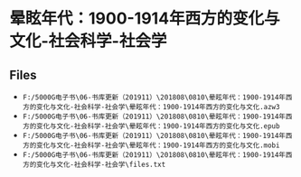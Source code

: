 # 晕眩年代：1900-1914年西方的变化与文化-社会科学-社会学

## Files

- `F:/5000G电子书\06-书库更新（201911）\201808\0810\晕眩年代：1900-1914年西方的变化与文化-社会科学-社会学\晕眩年代：1900-1914年西方的变化与文化.azw3`
- `F:/5000G电子书\06-书库更新（201911）\201808\0810\晕眩年代：1900-1914年西方的变化与文化-社会科学-社会学\晕眩年代：1900-1914年西方的变化与文化.epub`
- `F:/5000G电子书\06-书库更新（201911）\201808\0810\晕眩年代：1900-1914年西方的变化与文化-社会科学-社会学\晕眩年代：1900-1914年西方的变化与文化.mobi`
- `F:/5000G电子书\06-书库更新（201911）\201808\0810\晕眩年代：1900-1914年西方的变化与文化-社会科学-社会学\files.txt`
